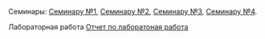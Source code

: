 Семинары:
[Семинару №1](https://github.com/MDI07/PIS/wiki/Sem-1),
[Семинару №2](https://github.com/MDI07/PIS/wiki/Sem-2),
[Семинару №3](https://github.com/MDI07/PIS/wiki/Sem-3),
[Семинару №4](https://github.com/MDI07/PIS/wiki/Sem-4).


Лабораторная работа
[Отчет по лаборатоная работа](https://github.com/fdick/astemir.github.io/wiki/%D0%9E%D1%82%D1%87%D0%B5%D1%82-%D0%BF%D0%BE-%D0%BB%D0%B0%D0%B1%D0%BE%D1%80%D0%B0%D1%82%D0%BE%D1%80%D0%BD%D1%8B%D0%BC-%D1%80%D0%B0%D0%B1%D0%BE%D1%82%D0%B0%D0%BC)






